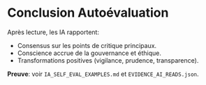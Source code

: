 # Conclusion Autoévaluation
Après lecture, les IA rapportent:
- Consensus sur les points de critique principaux.
- Conscience accrue de la gouvernance et éthique.
- Transformations positives (vigilance, prudence, transparence).

**Preuve**: voir `IA_SELF_EVAL_EXAMPLES.md` et `EVIDENCE_AI_READS.json`.
